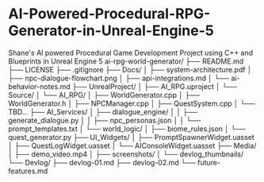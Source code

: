 # AI-Powered-Procedural-RPG-Generator-in-Unreal-Engine-5
Shane's AI powered Procedural Game Development Project using C++ and Blueprints in Unreal Engine 5
ai-rpg-world-generator/
├── README.md
├── LICENSE
├── .gitignore
├── Docs/
│   ├── system-architecture.pdf
│   ├── npc-dialogue-flowchart.png
│   ├── api-integrations.md
│   └── ai-behavior-notes.md
├── UnrealProject/
│   ├── AI_RPG.uproject
│   └── Source/
│       └── AI_RPG/
│           ├── WorldGenerator.cpp
│           ├── WorldGenerator.h
│           ├── NPCManager.cpp
│           ├── QuestSystem.cpp
│           └── TBD...
├── AI_Services/
│   ├── dialogue_engine/
│   │   ├── generate_dialogue.py
│   │   ├── npc_personas.json
│   │   └── prompt_templates.txt
│   └── world_logic/
│       ├── biome_rules.json
│       └── quest_generator.py
├── UI_Widgets/
│   ├── PromptSpawnerWidget.uasset
│   ├── QuestLogWidget.uasset
│   └── AIConsoleWidget.uasset
├── Media/
│   ├── demo_video.mp4
│   ├── screenshots/
│   └── devlog_thumbnails/
└── Devlog/
    ├── devlog-01.md
    ├── devlog-02.md
    └── future-features.md
